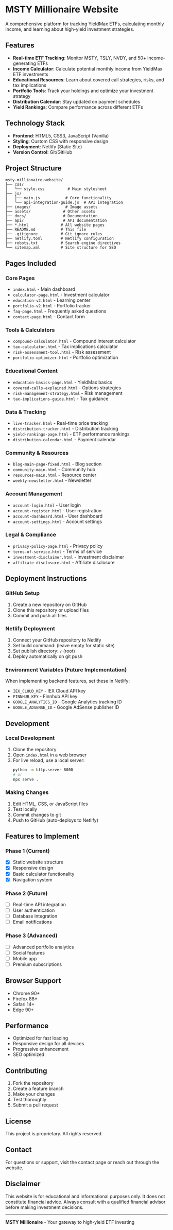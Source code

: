 # MSTY Millionaire Website

A comprehensive platform for tracking YieldMax ETFs, calculating monthly income, and learning about high-yield investment strategies.

## Features

- **Real-time ETF Tracking**: Monitor MSTY, TSLY, NVDY, and 50+ income-generating ETFs
- **Income Calculator**: Calculate potential monthly income from YieldMax ETF investments
- **Educational Resources**: Learn about covered call strategies, risks, and tax implications
- **Portfolio Tools**: Track your holdings and optimize your investment strategy
- **Distribution Calendar**: Stay updated on payment schedules
- **Yield Rankings**: Compare performance across different ETFs

## Technology Stack

- **Frontend**: HTML5, CSS3, JavaScript (Vanilla)
- **Styling**: Custom CSS with responsive design
- **Deployment**: Netlify (Static Site)
- **Version Control**: Git/GitHub

## Project Structure

```
msty-millionaire-website/
├── css/
│   └── style.css          # Main stylesheet
├── js/
│   ├── main.js           # Core functionality
│   └── api-integration-guide.js  # API integration
├── images/               # Image assets
├── assets/              # Other assets
├── docs/                # Documentation
├── api/                 # API documentation
├── *.html              # All website pages
├── README.md           # This file
├── .gitignore          # Git ignore rules
├── netlify.toml        # Netlify configuration
├── robots.txt          # Search engine directives
└── sitemap.xml         # Site structure for SEO
```

## Pages Included

### Core Pages
- `index.html` - Main dashboard
- `calculator-page.html` - Investment calculator
- `education-v2.html` - Learning center
- `portfolio-v2.html` - Portfolio tracker
- `faq-page.html` - Frequently asked questions
- `contact-page.html` - Contact form

### Tools & Calculators
- `compound-calculator.html` - Compound interest calculator
- `tax-calculator.html` - Tax implications calculator
- `risk-assessment-tool.html` - Risk assessment
- `portfolio-optimizer.html` - Portfolio optimization

### Educational Content
- `education-basics-page.html` - YieldMax basics
- `covered-calls-explained.html` - Options strategies
- `risk-management-strategy.html` - Risk management
- `tax-implications-guide.html` - Tax guidance

### Data & Tracking
- `live-tracker.html` - Real-time price tracking
- `distribution-tracker.html` - Distribution tracking
- `yield-rankings-page.html` - ETF performance rankings
- `distribution-calendar.html` - Payment calendar

### Community & Resources
- `blog-main-page-fixed.html` - Blog section
- `community-main.html` - Community hub
- `resources-main.html` - Resource center
- `weekly-newsletter.html` - Newsletter

### Account Management
- `account-login.html` - User login
- `account-register.html` - User registration
- `account-dashboard.html` - User dashboard
- `account-settings.html` - Account settings

### Legal & Compliance
- `privacy-policy-page.html` - Privacy policy
- `terms-of-service.html` - Terms of service
- `investment-disclaimer.html` - Investment disclaimer
- `affiliate-disclosure.html` - Affiliate disclosure

## Deployment Instructions

### GitHub Setup
1. Create a new repository on GitHub
2. Clone this repository or upload files
3. Commit and push all files

### Netlify Deployment
1. Connect your GitHub repository to Netlify
2. Set build command: (leave empty for static site)
3. Set publish directory: `/` (root)
4. Deploy automatically on git push

### Environment Variables (Future Implementation)
When implementing backend features, set these in Netlify:
- `IEX_CLOUD_KEY` - IEX Cloud API key
- `FINNHUB_KEY` - Finnhub API key
- `GOOGLE_ANALYTICS_ID` - Google Analytics tracking ID
- `GOOGLE_ADSENSE_ID` - Google AdSense publisher ID

## Development

### Local Development
1. Clone the repository
2. Open `index.html` in a web browser
3. For live reload, use a local server:
   ```bash
   python -m http.server 8000
   # or
   npx serve .
   ```

### Making Changes
1. Edit HTML, CSS, or JavaScript files
2. Test locally
3. Commit changes to git
4. Push to GitHub (auto-deploys to Netlify)

## Features to Implement

### Phase 1 (Current)
- [x] Static website structure
- [x] Responsive design
- [x] Basic calculator functionality
- [x] Navigation system

### Phase 2 (Future)
- [ ] Real-time API integration
- [ ] User authentication
- [ ] Database integration
- [ ] Email notifications

### Phase 3 (Advanced)
- [ ] Advanced portfolio analytics
- [ ] Social features
- [ ] Mobile app
- [ ] Premium subscriptions

## Browser Support

- Chrome 90+
- Firefox 88+
- Safari 14+
- Edge 90+

## Performance

- Optimized for fast loading
- Responsive design for all devices
- Progressive enhancement
- SEO optimized

## Contributing

1. Fork the repository
2. Create a feature branch
3. Make your changes
4. Test thoroughly
5. Submit a pull request

## License

This project is proprietary. All rights reserved.

## Contact

For questions or support, visit the contact page or reach out through the website.

## Disclaimer

This website is for educational and informational purposes only. It does not constitute financial advice. Always consult with a qualified financial advisor before making investment decisions.

---

**MSTY Millionaire** - Your gateway to high-yield ETF investing

